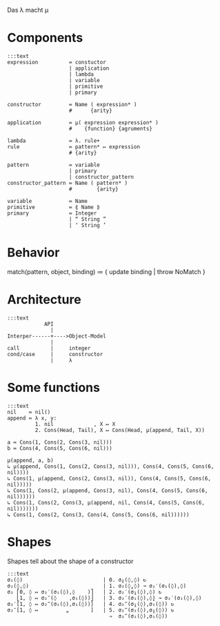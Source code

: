 Das λ macht μ

Components
==========

    :::text
    expression          ≔ constuctor
                        | application
                        | lambda
                        | variable
                        | primitive
                        | primary

    constructor         ≔ Name ( expression* )
                        #      {arity}

    application         ≔ µ( expression expression* )
                        #    {function} {agruments}

    lambda              ≔ λ. rule+
    rule                ≔ pattern* ↦ expression
                        # {arity}

    pattern             ≔ variable
                        | primary
                        | constructor_pattern
    constructor_pattern ≔ Name ( pattern* )
                        #        {arity}

    variable            ≔ Name
    primitive           ≔ ⟪ Name ⟫
    primary             ≔ Integer
                        | “ String ”
                        | ‘ String ’


Behavior
========

match(pattern, object, binding) ≔ { update binding | throw NoMatch }




Architecture
============

    :::text
                API
                  |
    Interper------+---->Object-Model
                  |
    call          |     integer
    cond/case     |     constructor
                  |     λ

Some functions
==============

    :::text
    nil    ≔ nil()
    append ≔ λ x, y:
             1. nil             , X ↦ X
             2. Cons(Head, Tail), X ↦ Cons(Head, μ(append, Tail, X))

    a ≔ Cons(1, Cons(2, Cons(3, nil)))
    b ≔ Cons(4, Cons(5, Cons(6, nil)))
    
    μ(append, a, b)
    ↳ μ(append, Cons(1, Cons(2, Cons(3, nil))), Cons(4, Cons(5, Cons(6, nil))))
    ↳ Cons(1, μ(append, Cons(2, Cons(3, nil)), Cons(4, Cons(5, Cons(6, nil)))))
    ↳ Cons(1, Cons(2, μ(append, Cons(3, nil), Cons(4, Cons(5, Cons(6, nil))))))
    ↳ Cons(1, Cons(2, Cons(3, μ(append, nil, Cons(4, Cons(5, Cons(6, nil)))))))
    ↳ Cons(1, Cons(2, Cons(3, Cons(4, Cons(5, Cons(6, nil))))))
    
Shapes
=====

Shapes tell about the shape of a constructor
    
    :::text
    σ₁(◊)                          | 0. σ̭₂(◊,◊) ↻
    σ₂(◊,◊)                        | 1. σ₂(◊̭,◊) ↝ σ₂′(σ₁(◊),◊)
    σ₂ ⎡0, ◊ ↦ σ₂′(σ₁(◊),◊    )⎤   | 2. σ₂′(σ̭₁(◊),◊) ↻
       ⎣1, ◊ ↦ σ₂″(◊    ,σ₁(◊))⎦   | 3. σ₂′(σ₁(◊),◊̭) ↝ σ₂′(σ₁(◊),◊)
    σ₂′[1, ◊ ↦ σ₂‴(σ₁(◊),σ₁(◊))]   | 4. σ₂‴(σ̭₁(◊),σ₁(◊)) ↻
    σ₂″[1, ◊ ↦         „       ]   | 5. σ₂‴(σ₁(◊),σ̭₁(◊)) ↻
                                     ⇒  σ₂‴(σ₁(◊),σ₁(◊))
